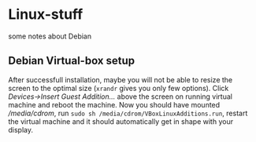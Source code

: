 # Linux-stuff
some notes about Debian

## Debian Virtual-box setup

After successfull installation, maybe you will not be able to resize the screen to the optimal size (`xrandr` gives you only few options). Click *Devices->Insert Guest Addition...* above the screen on running virtual machine and reboot the machine. Now you should have mounted */media/cdrom*, run `sudo sh /media/cdrom/VBoxLinuxAdditions.run`, restart the virtual machine and it should automatically get in shape with your display.

